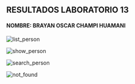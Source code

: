 <h2>RESULTADOS LABORATORIO 13</h2>
<h4>NOMBRE: BRAYAN OSCAR CHAMPI HUAMANI</h4>

![list_person](https://user-images.githubusercontent.com/76668218/141534759-4d28986a-0b1c-4a9f-bbb0-99396bb923ff.png)

![show_person](https://user-images.githubusercontent.com/76668218/141534791-dad0ff20-7d96-46ad-8a78-2369f11542b3.png)

![search_person](https://user-images.githubusercontent.com/76668218/141534886-77caac70-d6b6-4846-a9c8-2c1c7ef612b7.png)

![not_found](https://user-images.githubusercontent.com/76668218/141535073-16c3b09c-d2e5-4a7c-b64c-248feff865d0.png)
